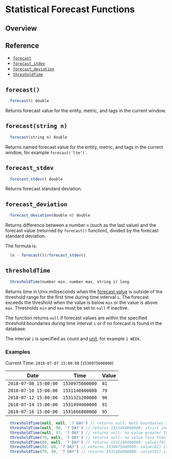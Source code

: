# Statistical Forecast Functions

## Overview

## Reference

* [`forecast`](#forecast)
* [`forecast_stdev`](#forecast_stdev)
* [`forecast_deviation`](#forecast_deviation)
* [`thresholdTime`](#thresholdtime)

## `forecast()`

```javascript
  forecast() double
```

Returns forecast value for the entity, metric, and tags in the current window.

## `forecast(string n)`

```javascript
  forecast(string n) double
```

Returns named forecast value for the entity, metric, and tags in the current window, for example `forecast('ltm')` .

## `forecast_stdev`

```javascript
  forecast_stdev() double
```

Returns forecast standard deviation.

## `forecast_deviation`

```javascript
  forecast_deviation(double n) double
```

Returns difference between a number `n` (such as the last value) and the forecast value (returned by `forecast()` function), divided by the forecast standard deviation.

The formula is:

```javascript
  (n - forecast())/forecast_stdev()
```

## `thresholdTime`

```javascript
  thresholdTime(number min, number max, string i) long
```

Returns time in Unix milliseconds when the [forecast value](../forecasting/README.md) is outside of the threshold range for the first time during time interval `i`. The forecast exceeds the threshold when the value is below `min` or the value is above `max`. Thresholds `min` and `max` must be set to `null` if inactive.

The function returns `null` if forecast values are within the specified threshold boundaries during time interval `i` or if no forecast is found in the database.

The interval `i` is specified as count and [unit](../api/data/series/time-unit.md), for example `1 WEEK`.

### Examples

Current Time: `2018-07-07 15:00:00` (`1530975600000`)

| **Date** | **Time**  | **Value** |
|---|---|---|
| `2018-07-08 15:00:00` | `1530975600000` | `81` |
| `2018-07-10 15:00:00` | `1531148400000` | `79` |
| `2018-07-12 15:00:00` | `1531321200000` | `90` |
| `2018-07-14 15:00:00` | `1531494000000` | `91` |
| `2018-07-16 15:00:00` | `1531666800000` | `95` |

```javascript
  thresholdTime(null, null, '7 DAY') // returns null: both boundaries are not set
  thresholdTime(null, 90, '7 DAY') // returns 1531494000000: strict inequality relation is used, value > 90
  thresholdTime(null, 93, '7 DAY') // returns null: no value greater than 93 found inside 7 day interval
  thresholdTime(70, null, '7 DAY') // returns null: no value less than 70 found
  thresholdTime(80, null, '7 DAY') // returns 1531148400000: value(79) < 80 on 2018-07-10 15:00:00
  thresholdTime(80, 80, '7 DAY') // returns 1530975600000: value(81) is not equal to 80
  thresholdTime(70, 90, '7 DAY') // returns 1531494000000: value(91) is greater than 90 (upper bound)
```